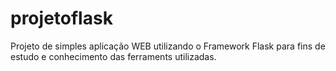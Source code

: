 # projetoflask
Projeto de simples aplicação WEB utilizando o Framework Flask para fins de estudo e conhecimento das ferraments utilizadas.
